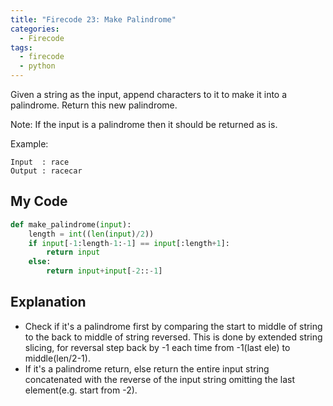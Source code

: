 ```yaml
---
title: "Firecode 23: Make Palindrome"
categories:
  - Firecode
tags:
  - firecode
  - python
---
```

Given a string as the input, append characters to it to make it into a palindrome. Return this new palindrome.

Note: If the input is a palindrome then it should be returned as is.


Example:

```
Input  : race
Output : racecar
```

## My Code

```python
def make_palindrome(input):
    length = int((len(input)/2))
    if input[-1:length-1:-1] == input[:length+1]:
        return input
    else:
        return input+input[-2::-1]
```

## Explanation

* Check if it's a palindrome first by comparing the start to middle of string to the back to middle of string reversed.  This is done by extended string slicing, for reversal step back by -1 each time from -1(last ele) to middle(len/2-1).
* If it's a palindrome return, else return the entire input string concatenated with the reverse of the input string omitting the last element(e.g. start from -2).
